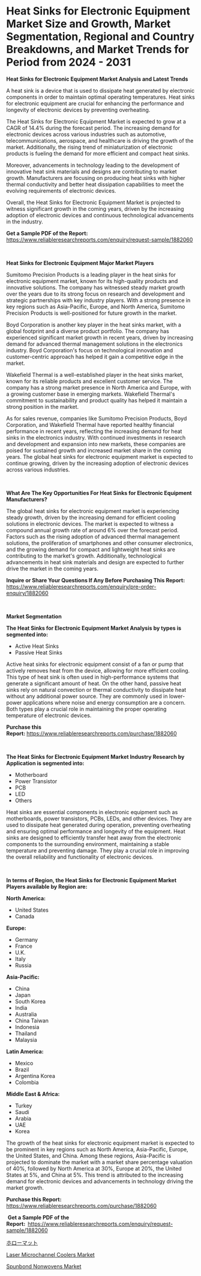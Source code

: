 <p><h1>Heat Sinks for Electronic Equipment Market Size and Growth, Market Segmentation, Regional and Country Breakdowns, and Market Trends for Period from 2024 -  2031</h1></p><p><strong>Heat Sinks for Electronic Equipment Market Analysis and Latest Trends</strong></p>
<p><p>A heat sink is a device that is used to dissipate heat generated by electronic components in order to maintain optimal operating temperatures. Heat sinks for electronic equipment are crucial for enhancing the performance and longevity of electronic devices by preventing overheating.</p><p>The Heat Sinks for Electronic Equipment Market is expected to grow at a CAGR of 14.4% during the forecast period. The increasing demand for electronic devices across various industries such as automotive, telecommunications, aerospace, and healthcare is driving the growth of the market. Additionally, the rising trend of miniaturization of electronic products is fueling the demand for more efficient and compact heat sinks.</p><p>Moreover, advancements in technology leading to the development of innovative heat sink materials and designs are contributing to market growth. Manufacturers are focusing on producing heat sinks with higher thermal conductivity and better heat dissipation capabilities to meet the evolving requirements of electronic devices.</p><p>Overall, the Heat Sinks for Electronic Equipment Market is projected to witness significant growth in the coming years, driven by the increasing adoption of electronic devices and continuous technological advancements in the industry.</p></p>
<p><strong>Get a Sample PDF of the Report:&nbsp;</strong> <a href="https://www.reliableresearchreports.com/enquiry/request-sample/1882060">https://www.reliableresearchreports.com/enquiry/request-sample/1882060</a></p>
<p>&nbsp;</p>
<p><strong>Heat Sinks for Electronic Equipment Major Market Players</strong></p>
<p><p>Sumitomo Precision Products is a leading player in the heat sinks for electronic equipment market, known for its high-quality products and innovative solutions. The company has witnessed steady market growth over the years due to its strong focus on research and development and strategic partnerships with key industry players. With a strong presence in key regions such as Asia-Pacific, Europe, and North America, Sumitomo Precision Products is well-positioned for future growth in the market.</p><p>Boyd Corporation is another key player in the heat sinks market, with a global footprint and a diverse product portfolio. The company has experienced significant market growth in recent years, driven by increasing demand for advanced thermal management solutions in the electronics industry. Boyd Corporation's focus on technological innovation and customer-centric approach has helped it gain a competitive edge in the market.</p><p>Wakefield Thermal is a well-established player in the heat sinks market, known for its reliable products and excellent customer service. The company has a strong market presence in North America and Europe, with a growing customer base in emerging markets. Wakefield Thermal's commitment to sustainability and product quality has helped it maintain a strong position in the market.</p><p>As for sales revenue, companies like Sumitomo Precision Products, Boyd Corporation, and Wakefield Thermal have reported healthy financial performance in recent years, reflecting the increasing demand for heat sinks in the electronics industry. With continued investments in research and development and expansion into new markets, these companies are poised for sustained growth and increased market share in the coming years. The global heat sinks for electronic equipment market is expected to continue growing, driven by the increasing adoption of electronic devices across various industries.</p></p>
<p>&nbsp;</p>
<p><strong>What Are The Key Opportunities For Heat Sinks for Electronic Equipment Manufacturers?</strong></p>
<p><p>The global heat sinks for electronic equipment market is experiencing steady growth, driven by the increasing demand for efficient cooling solutions in electronic devices. The market is expected to witness a compound annual growth rate of around 6% over the forecast period. Factors such as the rising adoption of advanced thermal management solutions, the proliferation of smartphones and other consumer electronics, and the growing demand for compact and lightweight heat sinks are contributing to the market's growth. Additionally, technological advancements in heat sink materials and design are expected to further drive the market in the coming years.</p></p>
<p><strong>Inquire or Share Your Questions If Any Before Purchasing This Report:</strong> <a href="https://www.reliableresearchreports.com/enquiry/pre-order-enquiry/1882060">https://www.reliableresearchreports.com/enquiry/pre-order-enquiry/1882060</a></p>
<p>&nbsp;</p>
<p><strong>Market Segmentation</strong></p>
<p><strong>The Heat Sinks for Electronic Equipment Market Analysis by types is segmented into:</strong></p>
<p><ul><li>Active Heat Sinks</li><li>Passive Heat Sinks</li></ul></p>
<p><p>Active heat sinks for electronic equipment consist of a fan or pump that actively removes heat from the device, allowing for more efficient cooling. This type of heat sink is often used in high-performance systems that generate a significant amount of heat. On the other hand, passive heat sinks rely on natural convection or thermal conductivity to dissipate heat without any additional power source. They are commonly used in lower-power applications where noise and energy consumption are a concern. Both types play a crucial role in maintaining the proper operating temperature of electronic devices.</p></p>
<p><strong>Purchase this Report:&nbsp;</strong><a href="https://www.reliableresearchreports.com/purchase/1882060">https://www.reliableresearchreports.com/purchase/1882060</a></p>
<p>&nbsp;</p>
<p><strong>The Heat Sinks for Electronic Equipment Market Industry Research by Application is segmented into:</strong></p>
<p><ul><li>Motherboard</li><li>Power Transistor</li><li>PCB</li><li>LED</li><li>Others</li></ul></p>
<p><p>Heat sinks are essential components in electronic equipment such as motherboards, power transistors, PCBs, LEDs, and other devices. They are used to dissipate heat generated during operation, preventing overheating and ensuring optimal performance and longevity of the equipment. Heat sinks are designed to efficiently transfer heat away from the electronic components to the surrounding environment, maintaining a stable temperature and preventing damage. They play a crucial role in improving the overall reliability and functionality of electronic devices.</p></p>
<p>&nbsp;</p>
<p><strong>In terms of Region, the Heat Sinks for Electronic Equipment Market Players available by Region are:</strong></p>
<p>
    <p> <strong> North America: </strong>
        <ul>
            <li>United States</li>
            <li>Canada</li>
        </ul>
        </p> 
    <p> <strong> Europe: </strong>
        <ul>
            <li>Germany</li>
            <li>France</li>
            <li>U.K.</li>
            <li>Italy</li>
            <li>Russia</li>
        </ul>
        </p> 
    <p> <strong> Asia-Pacific: </strong>
        <ul>
            <li>China</li>
            <li>Japan</li>
            <li>South Korea</li>
            <li>India</li>
            <li>Australia</li>
            <li>China Taiwan</li>
            <li>Indonesia</li>
            <li>Thailand</li>
            <li>Malaysia</li>
        </ul>
        </p> 
    <p> <strong> Latin America: </strong>
        <ul>
            <li>Mexico</li>
            <li>Brazil</li>
            <li>Argentina Korea</li>
            <li>Colombia</li>
        </ul>
        </p> 
    <p> <strong> Middle East & Africa: </strong>
        <ul>
            <li>Turkey</li>
            <li>Saudi</li>
            <li>Arabia</li>
            <li>UAE</li>
            <li>Korea</li>
        </ul>
    </p>
    </p>
<p><p>The growth of the heat sinks for electronic equipment market is expected to be prominent in key regions such as North America, Asia-Pacific, Europe, the United States, and China. Among these regions, Asia-Pacific is projected to dominate the market with a market share percentage valuation of 40%, followed by North America at 30%, Europe at 20%, the United States at 5%, and China at 5%. This trend is attributed to the increasing demand for electronic devices and advancements in technology driving the market growth.</p></p>
<p><strong>Purchase this Report: </strong><a href="https://www.reliableresearchreports.com/purchase/1882060">https://www.reliableresearchreports.com/purchase/1882060</a></p>
<p>&nbsp;<strong>Get a Sample PDF of the Report:&nbsp;&nbsp;</strong><a href="https://www.reliableresearchreports.com/enquiry/request-sample/1882060">https://www.reliableresearchreports.com/enquiry/request-sample/1882060</a></p>
<p><strong></strong></p>
<p><p><a href="https://github.com/zekaoe592392/Market-Research-Report-List-1/blob/main/926362713877.md">ホローマット</a></p><p><a href="https://github.com/RickHolmes3/Market-Research-Report-List-4/blob/main/laser-microchannel-coolers-market.md">Laser Microchannel Coolers Market</a></p><p><a href="https://gamy-alyssum-396.notion.site/Spunbond-Nonwovens-Market-Furnish-Information-about-Market-Size-Market-Share-Market-Dynamics-and--cfc379da94e6406c9d36472358ac7f67">Spunbond Nonwovens Market</a></p></p>